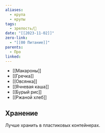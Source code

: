 ```yaml
---
aliases:
  - крупа
  - крупы
tags:
  - зрелость/🌱
date: "[[2023-11-02]]"
zero-link:
  - "[[00 Питание]]"
parents:
  - Про
linked:
---
```

- [[Макароны]]
- [[Гречка]]
- [[Овсянка]]
- [[Ячневая каша]]
- [[Бурый рис]]
- [[Ржаной хлеб]]

## Хранение
Лучше хранить в пластиковых контейнерах.